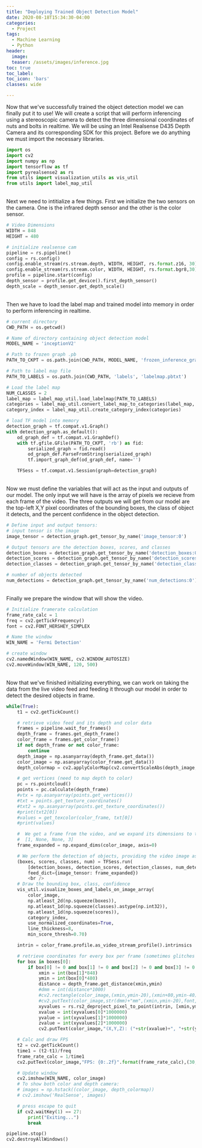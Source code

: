 ```yaml
---
title: "Deploying Trained Object Detection Model"
date: 2020-08-18T15:34:30-04:00
categories:
  - Project
tags:
  - Machine Learning
  - Python
header:
  image:
  teaser: /assets/images/inference.jpg
toc: true
toc_label:
toc_icon: 'bars'
classes: wide

---
```


Now that we've successfully trained the object detection model we can finally put it to use! We will create a script that will perform inferencing using a stereoscopic camera to detect the three dimensional coordinates of nuts and bolts in realtime. We will be using an Intel Realsense D435 Depth Camera and its corresponding SDK for this project. 
Before we do anything we must import the necessary libraries.
```python
import os
import cv2
import numpy as np
import tensorflow as tf
import pyrealsense2 as rs
from utils import visualization_utils as vis_util
from utils import label_map_util
```

<br />
Next we need to intitialize a few things. First we initialize the two sensors on the camera. One is the infrared depth sensor and the other is the color sensor. 

```python
# Video Dimensions
WIDTH = 848
HEIGHT = 480

# initialize realsense cam
pipeline = rs.pipeline()
config = rs.config()
config.enable_stream(rs.stream.depth, WIDTH, HEIGHT, rs.format.z16, 30)
config.enable_stream(rs.stream.color, WIDTH, HEIGHT, rs.format.bgr8,30)
profile = pipeline.start(config)
depth_sensor = profile.get_device().first_depth_sensor()
depth_scale = depth_sensor.get_depth_scale()
```

<br />
Then we have to load the label map and trained model into memory in order to perform inferencing in realtime.

```python
# current directory
CWD_PATH = os.getcwd()

# Name of directory containing object detection model
MODEL_NAME = 'inceptionV2'

# Path to frozen graph .pb
PATH_TO_CKPT = os.path.join(CWD_PATH, MODEL_NAME, 'frozen_inference_graph.pb')

# Path to label map file
PATH_TO_LABELS = os.path.join(CWD_PATH, 'labels', 'labelmap.pbtxt')

# Load the label map
NUM_CLASSES = 2
label_map = label_map_util.load_labelmap(PATH_TO_LABELS)
categories = label_map_util.convert_label_map_to_categories(label_map, max_num_classes=NUM_CLASSES, use_display_name=True)
category_index = label_map_util.create_category_index(categories)

# load TF model into memory
detection_graph = tf.compat.v1.Graph()
with detection_graph.as_default():
    od_graph_def = tf.compat.v1.GraphDef()
    with tf.gfile.GFile(PATH_TO_CKPT, 'rb') as fid:
        serialized_graph = fid.read()
        od_graph_def.ParseFromString(serialized_graph)
        tf.import_graph_def(od_graph_def, name='')

    TFSess = tf.compat.v1.Session(graph=detection_graph)
```

<br />
Now we must define the variables that will act as the input and outputs of our model. The only input we will have is the array of pixels we recieve from each frame of the video. The three outputs we will get from our model are the top-left X,Y pixel coordinates of the bounding boxes, the class of object it detects, and the percent confidence in the object detection.

```python
# Define input and output tensors:
# input tensor is the image
image_tensor = detection_graph.get_tensor_by_name('image_tensor:0')

# Output tensors are the detection boxes, scores, and classes
detection_boxes = detection_graph.get_tensor_by_name('detection_boxes:0')
detection_scores = detection_graph.get_tensor_by_name('detection_scores:0')
detection_classes = detection_graph.get_tensor_by_name('detection_classes:0')

# number of objects detected
num_detections = detection_graph.get_tensor_by_name('num_detections:0')
```

<br />
Finally we prepare the window that will show the video.

```python
# Initialize framerate calculation
frame_rate_calc = 1
freq = cv2.getTickFrequency()
font = cv2.FONT_HERSHEY_SIMPLEX

# Name the window
WIN_NAME = 'Fermi Detection'

# create window
cv2.namedWindow(WIN_NAME, cv2.WINDOW_AUTOSIZE)
cv2.moveWindow(WIN_NAME, 120, 500)
```

<br />
Now that we've finished initializing everything, we can work on taking the data from the live video feed and feeding it through our model in order to detect the desired objects in frame.

```python
while(True):
    t1 = cv2.getTickCount()

    # retrieve video feed and its depth and color data
    frames = pipeline.wait_for_frames()
    depth_frame = frames.get_depth_frame()
    color_frame = frames.get_color_frame()
    if not depth_frame or not color_frame:
    	continue
    depth_image = np.asanyarray(depth_frame.get_data())
    color_image = np.asanyarray(color_frame.get_data())
    depth_colormap = cv2.applyColorMap(cv2.convertScaleAbs(depth_image, alpha=0.03), cv2.COLORMAP_JET)

    # get vertices (need to map depth to color)
    pc = rs.pointcloud()
    points = pc.calculate(depth_frame)
    #vtx = np.asanyarray(points.get_vertices())
    #txt = points.get_texture_coordinates()
    #txt2 = np.asanyarray(points.get_texture_coordinates())
    #print(txt2[0])
    #values = get_texcolor(color_frame, txt[0])
    #print(values)

    #  We get a frame from the video, and we expand its dimensions to the tensor shape
    #  [1, None, None, 3]
    frame_expanded = np.expand_dims(color_image, axis=0)

    # We perform the detection of objects, providing the video image as input
    (boxes, scores, classes, num) = TFSess.run(
        [detection_boxes, detection_scores, detection_classes, num_detections],
        feed_dict={image_tensor: frame_expanded})
        <br />
    # Draw the bounding box, class, confidence
    vis_util.visualize_boxes_and_labels_on_image_array(
        color_image,
        np.atleast_2d(np.squeeze(boxes)),
        np.atleast_1d(np.squeeze(classes).astype(np.int32)),
        np.atleast_1d(np.squeeze(scores)),
        category_index,
        use_normalized_coordinates=True,
        line_thickness=8,
        min_score_thresh=0.70)

    intrin = color_frame.profile.as_video_stream_profile().intrinsics

    # retrieve coordinates for every box per frame (sometimes glitches and draws everywhere)
    for box in boxes[0]:
    	if box[0] != 0 and box[1] != 0 and box[2] != 0 and box[3] != 0:
            xmin = int(box[1]*848)
            ymin = int(box[0]*480)
            distance = depth_frame.get_distance(xmin,ymin)
            #dmm = int(distance*1000)
            #cv2.rectangle(color_image,(xmin,ymin-20),(xmin+80,ymin-40),(0,255,0),-1)
            #cv2.putText(color_image,str(dmm)+"mm",(xmin,ymin-20),font,0.4,(255,255,0),2)
            xyvalues = rs.rs2_deproject_pixel_to_point(intrin, [xmin,ymin], distance*depth_scale)
            xvalue = int(xyvalues[0]*1000000)
            yvalue = int(xyvalues[1]*1000000)
            zvalue = int(xyvalues[2]*1000000)
            cv2.putText(color_image,"(X,Y,Z): ("+str(xvalue)+", "+str(yvalue)+", "+str(zvalue)+") mm",(xmin, ymin-20), font,0.4,(255,255,0),2)

    # Calc and draw FPS
    t2 = cv2.getTickCount()
    time1 = (t2-t1)/freq
    frame_rate_calc = 1/time1
    cv2.putText(color_image,"FPS: {0:.2f}".format(frame_rate_calc),(30,50),font,1,(255,255,0),2,cv2.LINE_AA)

    # Update window
    cv2.imshow(WIN_NAME, color_image) 
    # To show both color and depth camera:
    # images = np.hstack((color_image, depth_colormap))
    # cv2.imshow('RealSense', images) 

    # press escape to quit
    if cv2.waitKey(1) == 27:
        print("Exiting...")
        break

pipeline.stop()
cv2.destroyAllWindows()
```
